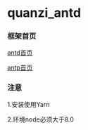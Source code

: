 # quanzi_antd

### 框架首页

[antd首页](https://ant.design/docs/react/introduce-cn)

[antp首页](https://pro.ant.design/docs/getting-started-cn)


### 注意

 1.安装使用Yarn
 
 2.环境node必须大于8.0
